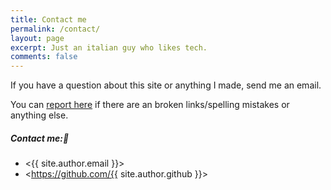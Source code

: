 ```yaml
---
title: Contact me
permalink: /contact/
layout: page
excerpt: Just an italian guy who likes tech.
comments: false
---
```


If you have a question about this site or anything I made, send me an email.

You can [report here](https://github.com/Ferryistaken/blog/issues/new) if there are an broken links/spelling mistakes or anything else.

##### Contact me:📝

- <{{ site.author.email }}>
- <https://github.com/{{ site.author.github }}>